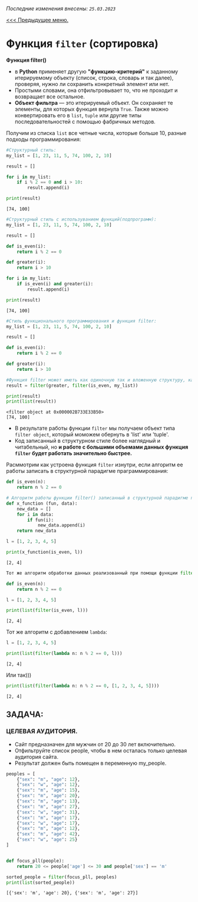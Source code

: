 *Последние изменения внесены: `25.03.2023`*

[<<< Предыдущее меню.](..%2Python_study_materials.md)

# Функция  `filter` (сортировка)

**Функция filter()**
* в **Python** применяет другую **"функцию-критерий"** к заданному итерируемому объекту (список, строка, словарь и так далее), проверяя, нужно ли сохранить конкретный элемент или нет. 
* Простыми словами, она отфильтровывает то, что не проходит и возвращает все остальное.
* **Объект фильтра** — это итерируемый объект. Он сохраняет те элементы, для которых функция вернула `True`. Также можно конвертировать его в `list`, `tuple` или другие типы последовательностей с помощью фабричных методов. 

Получим из списка `list` все четные числа, которые больше 10, разные подходы программирования:


```python
#Структурный стиль:
my_list = [1, 23, 11, 5, 74, 100, 2, 10]

result = []

for i in my_list:
    if i % 2 == 0 and i > 10:
        result.append(i)

print(result)
```

    [74, 100]
    


```python
#Структурный стиль c используванием функций(подпрограмм):
my_list = [1, 23, 11, 5, 74, 100, 2, 10]

result = []

def is_even(i):
    return i % 2 == 0

def greater(i):
    return i > 10

for i in my_list:
    if is_even(i) and greater(i):
        result.append(i)

print(result)
```

    [74, 100]
    


```python
#Стиль функционального программирования и функция filter:
my_list = [1, 23, 11, 5, 74, 100, 2, 10]

result = []

def is_even(i):
    return i % 2 == 0

def greater(i):
    return i > 10

#Функция filter может иметь как одиночную так и вложенную структуру, как в нашем примере:
result = filter(greater, filter(is_even, my_list))

print(result)
print(list(result))
```

    <filter object at 0x000002B733E33B50>
    [74, 100]
    

* В результате работы функции `filter` мы получаем объект типа `filter object`, который моможем обернуть в 'list' или 'tuple'.
* Код записанный в структурном стиле более наглядный и читабельный, но **и работе с большими объемами данных функция `filter` будет работать значительно быстрее.**

Расммотрим как устроена функция `filter` изнутри, если алгоритм ее работы записать в структурной парадигме праграммирования:


```python
def is_even(n):
    return n % 2 == 0

# Алгоритм работы функции filter() записанный в структурной парадигме программирования:
def x_function (fun, data):
    new_data = []
    for i in data:
        if fun(i):
            new_data.append(i)
    return new_data

l = [1, 2, 3, 4, 5]

print(x_function(is_even, l))
```

    [2, 4]
    


```python
Тот же алгоритм обработки данных реализованный при помощи функции filter():
```


```python
def is_even(n):
    return n % 2 == 0

l = [1, 2, 3, 4, 5]

print(list(filter(is_even, l)))
```

    [2, 4]
    

Тот же алгоритм с добавлением `lambda`:


```python
l = [1, 2, 3, 4, 5]

print(list(filter(lambda n: n % 2 == 0, l)))
```

    [2, 4]
    

Или так)))


```python
print(list(filter(lambda n: n % 2 == 0, [1, 2, 3, 4, 5])))
```

    [2, 4]
    

## ЗАДАЧА:
### ЦЕЛЕВАЯ АУДИТОРИЯ.
* Сайт предназначен для мужчин от 20 до 30 лет включительно. 
* Отфильтруйте список people, чтобы в нем осталась только целевая аудитория сайта.
* Результат должен быть помещен в переменную my_people.


```python
peoples = [
    {"sex": "m", "age": 12},
    {"sex": "w", "age": 12},
    {"sex": "m", "age": 15},
    {"sex": "m", "age": 20},
    {"sex": "m", "age": 13},
    {"sex": "m", "age": 27},
    {"sex": "w", "age": 31},
    {"sex": "m", "age": 17},
    {"sex": "w", "age": 17},
    {"sex": "m", "age": 12},
    {"sex": "m", "age": 42},
    {"sex": "w", "age": 25}
]


def focus_pll(people):
    return 20 <= people['age'] <= 30 and people['sex'] == 'm'

sorted_people = filter(focus_pll, peoples)
print(list(sorted_people))

```

    [{'sex': 'm', 'age': 20}, {'sex': 'm', 'age': 27}]
    


```python

```
